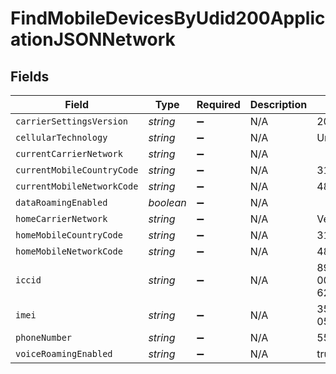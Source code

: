 # FindMobileDevicesByUdid200ApplicationJSONNetwork


## Fields

| Field                      | Type                       | Required                   | Description                | Example                    |
| -------------------------- | -------------------------- | -------------------------- | -------------------------- | -------------------------- |
| `carrierSettingsVersion`   | *string*                   | :heavy_minus_sign:         | N/A                        | 20.0                       |
| `cellularTechnology`       | *string*                   | :heavy_minus_sign:         | N/A                        | Unknown                    |
| `currentCarrierNetwork`    | *string*                   | :heavy_minus_sign:         | N/A                        |                            |
| `currentMobileCountryCode` | *string*                   | :heavy_minus_sign:         | N/A                        | 311                        |
| `currentMobileNetworkCode` | *string*                   | :heavy_minus_sign:         | N/A                        | 480                        |
| `dataRoamingEnabled`       | *boolean*                  | :heavy_minus_sign:         | N/A                        |                            |
| `homeCarrierNetwork`       | *string*                   | :heavy_minus_sign:         | N/A                        | Verizon                    |
| `homeMobileCountryCode`    | *string*                   | :heavy_minus_sign:         | N/A                        | 311                        |
| `homeMobileNetworkCode`    | *string*                   | :heavy_minus_sign:         | N/A                        | 480                        |
| `iccid`                    | *string*                   | :heavy_minus_sign:         | N/A                        | 8914 8000 0010 0254 6259   |
| `imei`                     | *string*                   | :heavy_minus_sign:         | N/A                        | 35 200706 056227 1         |
| `phoneNumber`              | *string*                   | :heavy_minus_sign:         | N/A                        | 5555555555                 |
| `voiceRoamingEnabled`      | *string*                   | :heavy_minus_sign:         | N/A                        | true                       |